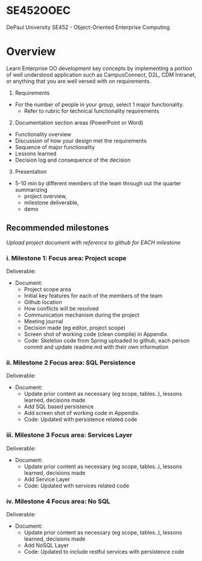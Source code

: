 # SE452OOEC
DePaul University SE452 - Object-Oriented Enterprise Computing

# Overview

Learn Enterprise OO development key concepts by implementing a portion of well understood application such as CampusConnect, D2L, CDM Intranet, or anything that you are well versed with on requirements.

1. Requirements
  - For the number of people in your group, select 1 major functionality.
    - Refer to rubric for technical functionality requirements

2. Documentation section areas (PowerPoint or Word)
  - Functionality overview
  - Discussion of how your design met the requirements
  - Sequence of major functionality
  - Lessons learned
  - Decision log and consequence of the decision

3. Presentation
  - 5-10 min by different members of the team through out the quarter summarizing
    - project overview,
    - milestone deliverable,
    - demo
    
## Recommended milestones
 <i>Upload project document with reference to github for EACH milestone</i>

### i. Milestone 1: Focus area: Project scope

Deliverable:
- Document:
  - Project scope area
  - Initial key features for each of the members of the team
  - Github location
  - How conflicts will be resolved
  - Communication mechanism during the project
  - Meeting journal
  - Decision made (eg editor, project scope)
  - Screen shot of working code (clean compile) in Appendix.
  - Code: Skeleton code from Spring uploaded to github, each person commit and update readme.md with their own information

### ii. Milestone 2 Focus area: SQL Persistence

Deliverable:
- Document:
  - Update prior content as necessary (eg scope, tables..), lessons learned, decisions made
  - Add SQL based persistence
  - Add screen shot of working code in Appendix.
  - Code: Updated with persistence related code

### iii. Milestone 3 Focus area: Services Layer

Deliverable:
- Document:
  - Update prior content as necessary (eg scope, tables..), lessons learned, decisions made
  - Add Service Layer
  - Code: Updated with services related code

### iv. Milestone 4 Focus area: No SQL

Deliverable:
- Document:
  - Update prior content as necessary (eg scope, tables..), lessons learned, decisions made
  - Add NoSQL Layer
  - Code: Updated to include restful services with persistence code
